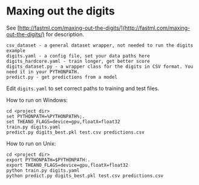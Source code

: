 Maxing out the digits
=====================

See [http://fastml.com/maxing-out-the-digits/](http://fastml.com/maxing-out-the-digits/) for description.
	
	csv_dataset - a general dataset wrapper, not needed to run the digits example
	digits.yaml - a config file, set your data paths here
	digits_hardcore.yaml - train longer, get better score
	digits_dataset.py - a wrapper class for the digits in CSV format. You need it in your PYTHONPATH.
	predict.py - get predictions from a model
	
Edit `digits.yaml` to set correct paths to training and test files.	
	
How to run on Windows:
	
	cd <project dir>
	set PYTHONPATH=%PYTHONPATH%;.
	set THEANO_FLAGS=device=gpu,floatX=float32
	train.py digits.yaml
	predict.py digits_best.pkl test.csv predictions.csv

How to run on Unix:

	cd <project dir>
	export PYTHONPATH=$PYTHONPATH:.
	export THEANO_FLAGS=device=gpu,floatX=float32
	python train.py digits.yaml
	python predict.py digits_best.pkl test.csv predictions.csv
	
	